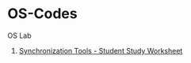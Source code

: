 # OS-Codes
OS Lab

1. [Synchronization Tools - Student Study Worksheet](./Lab/chapter6_worksheet.md)
